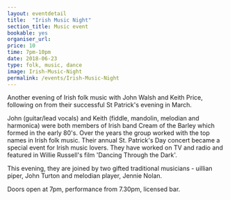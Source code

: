 ```yaml
---
layout: eventdetail
title:  "Irish Music Night"
section_title: Music event
bookable: yes
organiser_url:
price: 10
time: 7pm-10pm
date: 2018-06-23
type: folk, music, dance
image: Irish-Music-Night
permalink: /events/Irish-Music-Night
---
```


Another evening of Irish folk music with John Walsh and Keith Price, following on from their successful St Patrick's evening in March.

John (guitar/lead vocals) and Keith (fiddle, mandolin, melodian and harmonica) were both members of Irish band Cream of the Barley which formed in the early 80's. Over the years the group worked with the top names in Irish folk music. Their annual St. Patrick's Day concert became a special event for Irish music lovers. They have worked on TV and radio and featured in Willie Russell's film 'Dancing Through the Dark'.

This evening, they are joined by two gifted traditional musicians - uillian piper, John Turton and melodian player, Jennie Nolan.

Doors open at 7pm, performance from 7.30pm, licensed bar.
